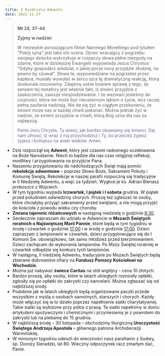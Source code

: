 ```yaml
---
title: I Niedziela Adwentu
date: 2022-11-27
---
```


> **Mt 24, 37-44**
>
> **Żyjmy w nadziei**
>
> W niezwykle poruszającym filmie Nanniego Morettiego pod tytułem "Pokój syna" jest taka oto scena. Ojciec wracający z pogrzebu swojego dziecka wykrzykuje w rozpaczy słowa pełne niezgody na zdanie, które w dzisiejszej Ewangelii wypowiada Jezus Chrystus: "Gdyby gospodarz wiedział, o jakiej porze nocy przyjdzie złodziej, na pewno by czuwał". Słowa te, wypowiedziane na pogrzebie przez kapłana, musiały wywołać w sercu ojca tę dramatyczną reakcję, którą doskonale rozumiemy. Zdajemy sobie bowiem sprawę z tego, że sensem tej metafory jest właśnie fakt, iż śmierć przyjdzie z zaskoczenia, zawsze niespodziewanie. I że wezwani jesteśmy do czujności, która nie może być nieustannym lękiem o życie, lecz raczej pełną zaufania nadzieją. Nie da się żyć w ciągłym przekonaniu, że śmierć może nas w każdej chwili pokonać. Można jednak żyć w nadziei, że śmierć przyjdzie w chwili, którą Bóg uzna dla nas za najlepszą.
>
> <span style="color: #666699;"> Panie Jezu Chryste, Ty wiesz, jak bardzo obawiamy się śmierci. Daj nam ufność, iż wraz z nią przychodzisz i Ty, bo przecież żyjesz żyjesz i królujesz na wieki wieków. Amen.
> &nbsp;

- Dziś rozpoczął się **Adwent**, który jest czasem radosnego oczekiwania na Boże Narodzenie. Niech to będzie dla nas czas religijnej refleksji, modlitwy i przygotowania na przyjście Pana.
- Naszemu przygotowaniu do nadchodzących Świąt mają pomóc **rekolekcje adwentowe** – poprzez Słowo Boże, Sakrament Pokuty i Komunię Świętą. Rekolekcje w naszej parafii rozpoczną się tradycyjnie w II Niedzielę Adwentu, a więc za tydzień. Wygłosi je ks. Adrian Bienasz proboszcz z Wojciech.
- W tym tygodniu wypada **Iczwartek, I piątek i I sobota** grudnia. W piątek przed południem odwiedziny chorych. Proszę też zgłaszać te osoby, które chciałyby przyjąć sakramenty przed świętami, a nie mogą przyjść do kościoła z powodu wieku czy choroby.
- **Zmiana tajemnic różańcowych** w następną niedzielę o godzinie <u>8:30</u>.
- Serdecznie zapraszam do udziału w Adwencie w **Mszach Świętych roratnich o Najświętszej Marii Pannie**, które będą w tym tygodniu w środę i czwartek o godzinie <u>17:00</u> i w środę o godzinie <u>17:00</u>. Dzieci zapraszam z lampionami w czwartek, dzieci przygotowujące się do I Komunii Św. obowiązkowo, tak samo młodzież przed bierzmowaniem. Dzieci zachęcam do wykonania lampionów. Po Mszy Świętej roratniej w czwartek odbędzie się konkurs tych lampionów.
- W następną, II niedzielę Adwentu, tradycyjnie po Mszach Świętych będą zbierane dobrowolne ofiary na **Fundusz Pomocy Kościołowi na Wschodzie**.
- Można już nabywać **świece Caritas** na stół wigilijny - cena 10 złotych.
- Bardzo proszę, aby osoby, które w latach ubiegłych roznosiły opłatki, zgłosiły się po opłatki do zakrystii czy kancelarii. Można zgłaszać się od najbliższej środy.
- Podobnie jak w latach ubiegłych będą organizowane paczki przede wszystkim z myślą o osobach samotnych, starszych i chorych. Każdy może włączyć się w to dzieło poprzez napełnienie siatki charytatywnej. Takie siatki są wyłożone przy półce z prasą. Te siatki napełnimy w domu artykułami spożywczymi i chemicznymi i przyniesiemy je z powrotem do zakrystii lub na plebanię do 15 grudnia.
- W najbliższą środę – 30 listopada – obchodzimy liturgiczną **Uroczystość Świętego Andrzeja Apostoła** – głównego patrona Archidiecezji Warmińskiej.
- W minionym tygodniu odeszli do wieczności nasz parafianin z Sudwy, śp. Dionizy Sieradzki, lat 80. Wieczny odpoczynek racz zmarłym dać, Panie.



